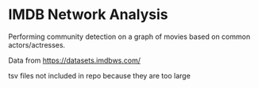# IMDB Network Analysis

Performing community detection on a graph of movies based on common actors/actresses.

Data from https://datasets.imdbws.com/

tsv files not included in repo because they are too large
